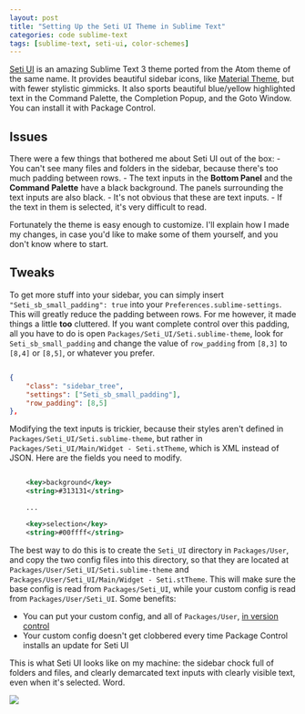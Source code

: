 ```yaml
---
layout: post
title: "Setting Up the Seti UI Theme in Sublime Text"
categories: code sublime-text
tags: [sublime-text, seti-ui, color-schemes]
---
```


[Seti UI](https://github.com/ctf0/Seti_ST3) is an amazing Sublime Text 3 theme ported from the Atom theme of the same name. It provides beautiful sidebar icons, like [Material Theme](https://github.com/equinusocio/material-theme), but with fewer stylistic gimmicks. It also sports beautiful blue/yellow highlighted text in the Command Palette, the Completion Popup, and the Goto Window. You can install it with  Package Control.

## Issues
There were a few things that bothered me about Seti UI out of the box:
    - You can't see many files and folders in the sidebar, because there's too much padding between rows.
    - The text inputs in the __Bottom Panel__ and the __Command Palette__ have a black background. The panels surrounding the text inputs are also black.
        - It's not obvious that these are text inputs.
        - If the text in them is selected, it's very difficult to read.

Fortunately the theme is easy enough to customize. I'll explain how I made my changes, in case you'd like to make some of them yourself, and you don't know where to start.

## Tweaks

To get more stuff into your sidebar, you can simply insert `"Seti_sb_small_padding": true` into your `Preferences.sublime-settings`. This will greatly reduce the padding between rows. For me however, it made things a little __too__ cluttered. If you want complete control over this padding, all you have to do is open `Packages/Seti_UI/Seti.sublime-theme`, look for `Seti_sb_small_padding` and change the value of `row_padding` from `[8,3]` to `[8,4]` or `[8,5]`, or whatever you prefer.

~~~json

{
    "class": "sidebar_tree",
    "settings": ["Seti_sb_small_padding"],
    "row_padding": [8,5]
},

~~~

Modifying the text inputs is trickier, because their styles aren't defined in `Packages/Seti_UI/Seti.sublime-theme`, but rather in `Packages/Seti_UI/Main/Widget - Seti.stTheme`, which is XML instead of JSON. Here are the fields you need to modify.

~~~xml

    <key>background</key>
    <string>#313131</string>

    ...

    <key>selection</key>
    <string>#00ffff</string>

~~~

The best way to do this is to create the `Seti_UI` directory in `Packages/User`, and copy the two config files into this directory, so that they are located at `Packages/User/Seti_UI/Seti.sublime-theme` and `Packages/User/Seti_UI/Main/Widget - Seti.stTheme`. This will make sure the base config is read from `Packages/Seti_UI`, while your custom config is read from `Packages/User/Seti_UI`. Some benefits:

- You can put your custom config, and all of `Packages/User`, [in version control](https://github.com/kylebebak/sublime_text_config)
- Your custom config doesn't get clobbered every time Package Control installs an update for Seti UI

This is what Seti UI looks like on my machine: the sidebar chock full of folders and files, and clearly demarcated text inputs with clearly visible text, even when it's selected. Word.

![](https://raw.githubusercontent.com/kylebebak/kylebebak.github.io/master/_assets/img/st_seti.png)
